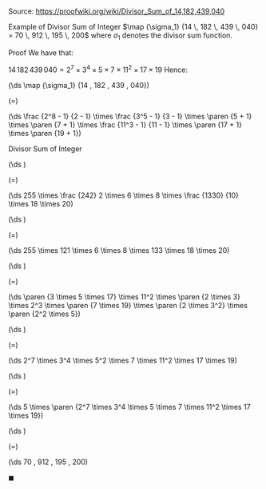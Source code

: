 # 

Source: https://proofwiki.org/wiki/Divisor_Sum_of_14,182,439,040

Example of Divisor Sum of Integer
$\map {\sigma_1} {14 \, 182 \, 439 \, 040} = 70 \, 912 \, 195 \, 200$
where $\sigma_1$ denotes the divisor sum function.


Proof
We have that:

$14 \, 182 \, 439 \, 040 = 2^7 \times 3^4 \times 5 \times 7 \times 11^2 \times 17 \times 19$
Hence:














\(\ds \map {\sigma_1} {14 \, 182 \, 439 \, 040}\)

\(=\)







\(\ds \frac {2^8 - 1} {2 - 1} \times \frac {3^5 - 1} {3 - 1} \times \paren {5 + 1} \times \paren {7 + 1} \times \frac {11^3 - 1} {11 - 1} \times \paren {17 + 1} \times \paren {19 + 1}\)





Divisor Sum of Integer














\(\ds \)

\(=\)







\(\ds 255 \times \frac {242} 2 \times 6 \times 8 \times \frac {1330} {10} \times 18 \times 20\)




















\(\ds \)

\(=\)







\(\ds 255 \times 121 \times 6 \times 8 \times 133 \times 18 \times 20\)




















\(\ds \)

\(=\)







\(\ds \paren {3 \times 5 \times 17} \times 11^2 \times \paren {2 \times 3} \times 2^3 \times \paren {7 \times 19} \times \paren {2 \times 3^2} \times \paren {2^2 \times 5}\)




















\(\ds \)

\(=\)







\(\ds 2^7 \times 3^4 \times 5^2 \times 7 \times 11^2 \times 17 \times 19\)




















\(\ds \)

\(=\)







\(\ds 5 \times \paren {2^7 \times 3^4 \times 5 \times 7 \times 11^2 \times 17 \times 19}\)




















\(\ds \)

\(=\)







\(\ds 70 \, 912 \, 195 \, 200\)









$\blacksquare$





